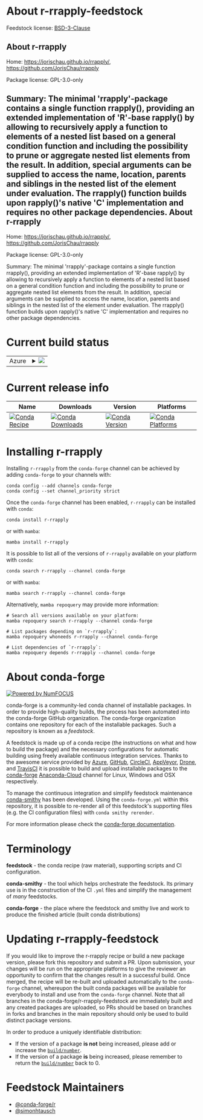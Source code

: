 About r-rrapply-feedstock
=========================

Feedstock license: [BSD-3-Clause](https://github.com/conda-forge/r-rrapply-feedstock/blob/main/LICENSE.txt)

About r-rrapply
---------------

Home: https://jorischau.github.io/rrapply/, https://github.com/JorisChau/rrapply

Package license: GPL-3.0-only

Summary: The minimal 'rrapply'-package contains a single function rrapply(), providing an extended implementation of 'R'-base rapply() by allowing to recursively apply a function to elements of a nested list based on a general condition function and including the possibility to prune or aggregate nested list elements from the result. In addition, special arguments can be supplied to access the name, location, parents and siblings in the nested list of the element under evaluation. The rrapply() function builds upon rapply()'s native 'C' implementation and requires no other package dependencies.
About r-rrapply
---------------

Home: https://jorischau.github.io/rrapply/, https://github.com/JorisChau/rrapply

Package license: GPL-3.0-only

Summary: The minimal 'rrapply'-package contains a single function rrapply(), providing an extended implementation of 'R'-base rapply() by allowing to recursively apply a function to elements of a nested list based on a general condition function and including the possibility to prune or aggregate nested list elements from the result. In addition, special arguments can be supplied to access the name, location, parents and siblings in the nested list of the element under evaluation. The rrapply() function builds upon rapply()'s native 'C' implementation and requires no other package dependencies.

Current build status
====================


<table>
    
  <tr>
    <td>Azure</td>
    <td>
      <details>
        <summary>
          <a href="https://dev.azure.com/conda-forge/feedstock-builds/_build/latest?definitionId=11435&branchName=main">
            <img src="https://dev.azure.com/conda-forge/feedstock-builds/_apis/build/status/r-rrapply-feedstock?branchName=main">
          </a>
        </summary>
        <table>
          <thead><tr><th>Variant</th><th>Status</th></tr></thead>
          <tbody><tr>
              <td>linux_64_r_base4.2</td>
              <td>
                <a href="https://dev.azure.com/conda-forge/feedstock-builds/_build/latest?definitionId=11435&branchName=main">
                  <img src="https://dev.azure.com/conda-forge/feedstock-builds/_apis/build/status/r-rrapply-feedstock?branchName=main&jobName=linux&configuration=linux%20linux_64_r_base4.2" alt="variant">
                </a>
              </td>
            </tr><tr>
              <td>linux_64_r_base4.3</td>
              <td>
                <a href="https://dev.azure.com/conda-forge/feedstock-builds/_build/latest?definitionId=11435&branchName=main">
                  <img src="https://dev.azure.com/conda-forge/feedstock-builds/_apis/build/status/r-rrapply-feedstock?branchName=main&jobName=linux&configuration=linux%20linux_64_r_base4.3" alt="variant">
                </a>
              </td>
            </tr><tr>
              <td>osx_64_r_base4.2</td>
              <td>
                <a href="https://dev.azure.com/conda-forge/feedstock-builds/_build/latest?definitionId=11435&branchName=main">
                  <img src="https://dev.azure.com/conda-forge/feedstock-builds/_apis/build/status/r-rrapply-feedstock?branchName=main&jobName=osx&configuration=osx%20osx_64_r_base4.2" alt="variant">
                </a>
              </td>
            </tr><tr>
              <td>osx_64_r_base4.3</td>
              <td>
                <a href="https://dev.azure.com/conda-forge/feedstock-builds/_build/latest?definitionId=11435&branchName=main">
                  <img src="https://dev.azure.com/conda-forge/feedstock-builds/_apis/build/status/r-rrapply-feedstock?branchName=main&jobName=osx&configuration=osx%20osx_64_r_base4.3" alt="variant">
                </a>
              </td>
            </tr><tr>
              <td>win_64</td>
              <td>
                <a href="https://dev.azure.com/conda-forge/feedstock-builds/_build/latest?definitionId=11435&branchName=main">
                  <img src="https://dev.azure.com/conda-forge/feedstock-builds/_apis/build/status/r-rrapply-feedstock?branchName=main&jobName=win&configuration=win%20win_64_" alt="variant">
                </a>
              </td>
            </tr>
          </tbody>
        </table>
      </details>
    </td>
  </tr>
</table>

Current release info
====================

| Name | Downloads | Version | Platforms |
| --- | --- | --- | --- |
| [![Conda Recipe](https://img.shields.io/badge/recipe-r--rrapply-green.svg)](https://anaconda.org/conda-forge/r-rrapply) | [![Conda Downloads](https://img.shields.io/conda/dn/conda-forge/r-rrapply.svg)](https://anaconda.org/conda-forge/r-rrapply) | [![Conda Version](https://img.shields.io/conda/vn/conda-forge/r-rrapply.svg)](https://anaconda.org/conda-forge/r-rrapply) | [![Conda Platforms](https://img.shields.io/conda/pn/conda-forge/r-rrapply.svg)](https://anaconda.org/conda-forge/r-rrapply) |

Installing r-rrapply
====================

Installing `r-rrapply` from the `conda-forge` channel can be achieved by adding `conda-forge` to your channels with:

```
conda config --add channels conda-forge
conda config --set channel_priority strict
```

Once the `conda-forge` channel has been enabled, `r-rrapply` can be installed with `conda`:

```
conda install r-rrapply
```

or with `mamba`:

```
mamba install r-rrapply
```

It is possible to list all of the versions of `r-rrapply` available on your platform with `conda`:

```
conda search r-rrapply --channel conda-forge
```

or with `mamba`:

```
mamba search r-rrapply --channel conda-forge
```

Alternatively, `mamba repoquery` may provide more information:

```
# Search all versions available on your platform:
mamba repoquery search r-rrapply --channel conda-forge

# List packages depending on `r-rrapply`:
mamba repoquery whoneeds r-rrapply --channel conda-forge

# List dependencies of `r-rrapply`:
mamba repoquery depends r-rrapply --channel conda-forge
```


About conda-forge
=================

[![Powered by
NumFOCUS](https://img.shields.io/badge/powered%20by-NumFOCUS-orange.svg?style=flat&colorA=E1523D&colorB=007D8A)](https://numfocus.org)

conda-forge is a community-led conda channel of installable packages.
In order to provide high-quality builds, the process has been automated into the
conda-forge GitHub organization. The conda-forge organization contains one repository
for each of the installable packages. Such a repository is known as a *feedstock*.

A feedstock is made up of a conda recipe (the instructions on what and how to build
the package) and the necessary configurations for automatic building using freely
available continuous integration services. Thanks to the awesome service provided by
[Azure](https://azure.microsoft.com/en-us/services/devops/), [GitHub](https://github.com/),
[CircleCI](https://circleci.com/), [AppVeyor](https://www.appveyor.com/),
[Drone](https://cloud.drone.io/welcome), and [TravisCI](https://travis-ci.com/)
it is possible to build and upload installable packages to the
[conda-forge](https://anaconda.org/conda-forge) [Anaconda-Cloud](https://anaconda.org/)
channel for Linux, Windows and OSX respectively.

To manage the continuous integration and simplify feedstock maintenance
[conda-smithy](https://github.com/conda-forge/conda-smithy) has been developed.
Using the ``conda-forge.yml`` within this repository, it is possible to re-render all of
this feedstock's supporting files (e.g. the CI configuration files) with ``conda smithy rerender``.

For more information please check the [conda-forge documentation](https://conda-forge.org/docs/).

Terminology
===========

**feedstock** - the conda recipe (raw material), supporting scripts and CI configuration.

**conda-smithy** - the tool which helps orchestrate the feedstock.
                   Its primary use is in the construction of the CI ``.yml`` files
                   and simplify the management of *many* feedstocks.

**conda-forge** - the place where the feedstock and smithy live and work to
                  produce the finished article (built conda distributions)


Updating r-rrapply-feedstock
============================

If you would like to improve the r-rrapply recipe or build a new
package version, please fork this repository and submit a PR. Upon submission,
your changes will be run on the appropriate platforms to give the reviewer an
opportunity to confirm that the changes result in a successful build. Once
merged, the recipe will be re-built and uploaded automatically to the
`conda-forge` channel, whereupon the built conda packages will be available for
everybody to install and use from the `conda-forge` channel.
Note that all branches in the conda-forge/r-rrapply-feedstock are
immediately built and any created packages are uploaded, so PRs should be based
on branches in forks and branches in the main repository should only be used to
build distinct package versions.

In order to produce a uniquely identifiable distribution:
 * If the version of a package **is not** being increased, please add or increase
   the [``build/number``](https://docs.conda.io/projects/conda-build/en/latest/resources/define-metadata.html#build-number-and-string).
 * If the version of a package **is** being increased, please remember to return
   the [``build/number``](https://docs.conda.io/projects/conda-build/en/latest/resources/define-metadata.html#build-number-and-string)
   back to 0.

Feedstock Maintainers
=====================

* [@conda-forge/r](https://github.com/conda-forge/r/)
* [@simonhtausch](https://github.com/simonhtausch/)


